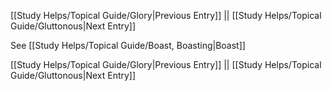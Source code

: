 [[Study Helps/Topical Guide/Glory|Previous Entry]]  ||  [[Study Helps/Topical Guide/Gluttonous|Next Entry]]

 See [[Study Helps/Topical Guide/Boast, Boasting|Boast]]

[[Study Helps/Topical Guide/Glory|Previous Entry]]  ||  [[Study Helps/Topical Guide/Gluttonous|Next Entry]]